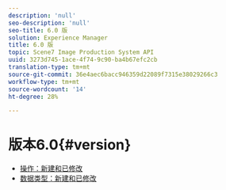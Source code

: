 ```yaml
---
description: 'null'
seo-description: 'null'
seo-title: 6.0 版
solution: Experience Manager
title: 6.0 版
topic: Scene7 Image Production System API
uuid: 3273d745-1ace-4f74-9c90-ba4b67efc2cb
translation-type: tm+mt
source-git-commit: 36e4aec6bacc946359d22089f7315e38029266c3
workflow-type: tm+mt
source-wordcount: '14'
ht-degree: 28%

---
```



# 版本6.0{#version}

* [操作：新建和已修改](r-6-operations.md)
* [数据类型：新建和已修改](r-6-types.md)
